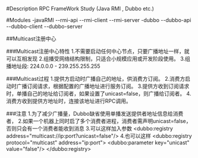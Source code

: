 #Description
RPC FrameWork Study (Java RMI , Dubbo etc.)

#Modules
-javaRMI
	--rmi-api
	--rmi-client
	--rmi-server
-dubbo
	--dubbo-api
	--dubbo-client
	--dubbo-server
	
##Multicast注册中心

###Multicast注册中心特性
1.不需要启动任何中心节点，只要广播地址一样，就可以互相发现
2.组播受网络结构限制，只适合小规模应用或开发阶段使用。
3.组播地址段: 224.0.0.0 - 239.255.255.255

###Multicast过程
1.提供方启动时广播自己的地址，供消费方订阅。
2.消费方启动时广播订阅请求，根据配置的广播地址进行服务订阅。
3.提供方收到订阅请求时，单播自己的地址给订阅者，如果设置了unicast=false，则广播给订阅者。
4.消费方收到提供方地址时，连接该地址进行RPC调用。

###注意
1.为了减少广播量，Dubbo缺省使用单播发送提供者地址信息给消费者，
2.如果一个机器上同时启了多个消费者进程，消费者需声明unicast=false，否则只会有一个消费者能收到消息
3.可以这样加入参数
<dubbo:registry address="multicast://ip:port?unicast=false"/>
4.也可以这样
<dubbo:registry protocol="multicast" address="ip:port">
    <dubbo:parameter key="unicast" value="false"/>
</dubbo:registry>
